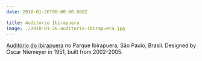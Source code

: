 ```yaml
---
date: 2018-01-26T00:00:00.000Z

title: Auditório Ibirapuera
image: ./2018-01-26-auditorio-ibirapuera.jpg
---
```


[Auditório do Ibirapuera](http://www.auditorioibirapuera.com.br) no Parque Ibirapuera, São Paulo, Brasil. Designed by Oscar Niemeyer in 1951, built from 2002-2005.
